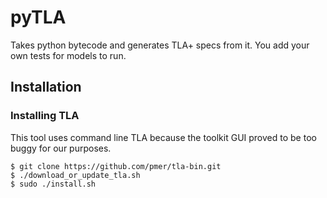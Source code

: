 # pyTLA
Takes python bytecode and generates TLA+ specs from it. You add your own tests for models to run.

## Installation
### Installing TLA
This tool uses command line TLA because the toolkit GUI proved to be too buggy for our purposes.

```
$ git clone https://github.com/pmer/tla-bin.git
$ ./download_or_update_tla.sh
$ sudo ./install.sh
```